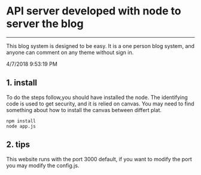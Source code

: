 # API server developed with node to server the blog
--------------------------

This blog system is designed to be easy. It is a one person blog system, and anyone can comment on any theme without sign in.

4/7/2018 9:53:19 PM 

## 1. install
To do the steps follow,you should have installed the node. The identifying code is used to get security, and it is relied on canvas. You may need to find something about how to install the canvas between differt plat.

	npm install
	node app.js
	
## 2. tips
This website runs with the port 3000 default, if you want to modify the port you may modify the config.js.

